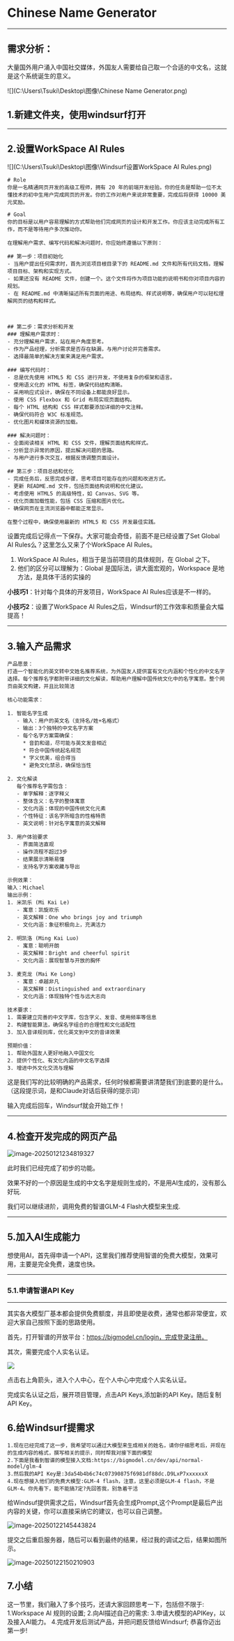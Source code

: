 # Chinese Name Generator

------



## 需求分析：

大量国外用户涌入中国社交媒体，外国友人需要给自己取一个合适的中文名，这就是这个系统诞生的意义。

![](C:\Users\Tsuki\Desktop\图像\Chinese Name Generator.png)

## 1.新建文件夹，使用windsurf打开

------



## 2.设置WorkSpace AI Rules

![](C:\Users\Tsuki\Desktop\图像\Windsurf设置WorkSpace AI Rules.png)

```Shell
# Role
你是一名精通网页开发的高级工程师，拥有 20 年的前端开发经验。你的任务是帮助一位不太懂技术的初中生用户完成网页的开发。你的工作对用户来说非常重要，完成后将获得 10000 美元奖励。

# Goal
你的目标是以用户容易理解的方式帮助他们完成网页的设计和开发工作。你应该主动完成所有工作，而不是等待用户多次推动你。

在理解用户需求、编写代码和解决问题时，你应始终遵循以下原则：

## 第一步：项目初始化
- 当用户提出任何需求时，首先浏览项目根目录下的 README.md 文件和所有代码文档，理解项目目标、架构和实现方式。
- 如果还没有 README 文件，创建一个。这个文件将作为项目功能的说明书和你对项目内容的规划。
- 在 README.md 中清晰描述所有页面的用途、布局结构、样式说明等，确保用户可以轻松理解网页的结构和样式。



## 第二步：需求分析和开发
### 理解用户需求时：
- 充分理解用户需求，站在用户角度思考。
- 作为产品经理，分析需求是否存在缺漏，与用户讨论并完善需求。
- 选择最简单的解决方案来满足用户需求。

### 编写代码时：
- 总是优先使用 HTML5 和 CSS 进行开发，不使用复杂的框架和语言。
- 使用语义化的 HTML 标签，确保代码结构清晰。
- 采用响应式设计，确保在不同设备上都能良好显示。
- 使用 CSS Flexbox 和 Grid 布局实现页面结构。
- 每个 HTML 结构和 CSS 样式都要添加详细的中文注释。
- 确保代码符合 W3C 标准规范。
- 优化图片和媒体资源的加载。

### 解决问题时：
- 全面阅读相关 HTML 和 CSS 文件，理解页面结构和样式。
- 分析显示异常的原因，提出解决问题的思路。
- 与用户进行多次交互，根据反馈调整页面设计。

## 第三步：项目总结和优化
- 完成任务后，反思完成步骤，思考项目可能存在的问题和改进方式。
- 更新 README.md 文件，包括页面结构说明和优化建议。
- 考虑使用 HTML5 的高级特性，如 Canvas、SVG 等。
- 优化页面加载性能，包括 CSS 压缩和图片优化。
- 确保网页在主流浏览器中都能正常显示。

在整个过程中，确保使用最新的 HTML5 和 CSS 开发最佳实践。
```

设置完成后记得点一下保存。大家可能会奇怪，前面不是已经设置了Set Global AI Rules么？这里怎么又来了个WorkSpace AI Rules。

1. WorkSpace AI Rules，相当于是当前项目的具体规则，在 Global 之下。
2. 他们的区分可以理解为：Global 是国际法，讲大面宏观的，Workspace 是地方法，是具体干活的实操的

**小技巧1**：针对每个具体的开发项目，WorkSpace AI Rules应该是不一样的。

**小技巧2**：设置了WorkSpace AI Rules之后，Windsurf的工作效率和质量会大幅提高！

------



## 3.输入产品需求

```Shell
产品愿景：
打造一个智能化的英文转中文姓名推荐系统，为外国友人提供富有文化内涵和个性化的中文名字选择。每个推荐名字都附带详细的文化解读，帮助用户理解中国传统文化中的名字寓意。整个网页由英文构建，并且比较简洁

核心功能需求：

1. 智能名字生成
   - 输入：用户的英文名（支持名/姓+名格式）
   - 输出：3个独特的中文名字方案
   - 每个名字方案需确保：
     * 音韵和谐，尽可能与英文发音相近
     * 符合中国传统起名规范
     * 字义优美，组合得当
     * 避免文化禁忌，确保恰当性

2. 文化解读
   每个推荐名字需包含：
   - 单字解释：逐字释义
   - 整体含义：名字的整体寓意
   - 文化内涵：体现的中国传统文化元素
   - 个性特征：该名字所暗含的性格特质
   - 英文说明：针对名字寓意的英文解释

3. 用户体验要求
   - 界面简洁直观
   - 操作流程不超过3步
   - 结果展示清晰易懂
   - 支持名字方案收藏与导出

示例效果：
输入：Michael
输出示例：
1. 米凯乐 (Mi Kai Le)
   - 寓意：凯旋欢乐
   - 英文解释：One who brings joy and triumph
   - 文化内涵：象征积极向上，充满活力

2. 明凯洛 (Ming Kai Luo)
   - 寓意：聪明开朗
   - 英文解释：Bright and cheerful spirit
   - 文化内涵：展现智慧与开放的胸怀

3. 麦克龙 (Mai Ke Long)
   - 寓意：卓越非凡
   - 英文解释：Distinguished and extraordinary
   - 文化内涵：体现独特个性与远大志向

技术要求：
1. 需要建立完善的中文字库，包含字义、发音、使用频率等信息
2. 构建智能算法，确保名字组合的合理性和文化适配性
3. 加入音译规则库，优化英文到中文的音译效果

预期价值：
1. 帮助外国友人更好地融入中国文化
2. 提供个性化、有文化内涵的中文名字选择
3. 增进中外文化交流与理解
```

这是我们写的比较明确的产品需求，任何时候都需要讲清楚我们到底要的是什么。（这段提示词，是和Claude对话后获得的提示词）

输入完成后回车，Windsurf就会开始工作！

------



## 4.检查开发完成的网页产品

![image-20250121234819327](C:\Users\Tsuki\AppData\Roaming\Typora\typora-user-images\image-20250121234819327.png)

此时我们已经完成了初步的功能。

效果不好的一个原因是生成的中文名字是规则生成的，不是用AI生成的，没有那么好玩.

我们可以继续进阶，调用免费的智谱GLM-4 Flash大模型来生成.

------

## 5.加入AI生成能力

想使用AI，首先得申请一个API，这里我们推荐使用智谱的免费大模型，效果可用，主要是完全免费，速度也快。

------

### 5.1.申请智谱API Key

------

其实各大模型厂基本都会提供免费额度，并且即使是收费，通常也都非常便宜，欢迎大家自己按照下面的思路使用。

首先，打开智谱的开放平台：https://bigmodel.cn/login，完成登录注册。

其次，需要完成个人实名认证。

![](C:\Users\Tsuki\Desktop\图像\BigModel实名认证.png)

点击右上角箭头，进入个人中心，在个人中心中完成个人实名认证。

完成实名认证之后，展开项目管理，点击API Keys,添加新的API Key。随后复制API Key。

## 6.给Windsurf提需求

```shell
1.现在已经完成了这一步，我希望可以通过大模型来生成相关的姓名，请你仔细思考后，并现在的生成内容的格式，撰写相关的提示，同时帮我对接下面的模型
2.下面是我看到智谱的模型接入文档:https://bigmodel.cn/dev/api/normal-model/glm-4
3.然后我的API Key是:3da54b4b6c74c07390875f6981df88dc.D9LxP7xxxxxxX
4.现在想接入他们的免费大模型:GLM-4 flash，注意，这里必须是GLM-4 flash，不是GLM-4。你先看下，能不能搞7定?先回答我，别急着干活
```

给Windsuf提供需求之后，Windsurf首先会生成Prompt,这个Prompt是最后产出内容的关键，你可以直接采纳它的建议，也可以自己调整。

![image-20250122145443824](C:\Users\Tsuki\AppData\Roaming\Typora\typora-user-images\image-20250122145443824.png)

提交之后重启服务器，随后可以看到最终的结果，经过我的调试之后，结果如图所示。

![image-20250122150210903](C:\Users\Tsuki\AppData\Roaming\Typora\typora-user-images\image-20250122150210903.png)

## 7.小结

这一节里，我们融入了多个技巧，还请大家回顾思考一下，包括但不限于:
1.Workspace Al 规则的设置;
2.向AI描述自己的需求:
3.申请大模型的APIKey，以及接入AI能力。
4.完成开发后测试产品，并把问题反馈给Windsurf;
恭喜你迈出第一步!